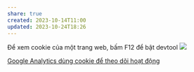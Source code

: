 ```yaml
---
share: true
created: 2023-10-14T11:00
updated: 2023-10-24T18:26
---
```

Để xem cookie của một trang web, bấm F12 để bật devtool
![](https://i.imgur.com/6mCwDtD.png)

[Google Analytics dùng cookie để theo dõi hoạt động](../../%E2%9A%A1Hi%E1%BB%83u%20bi%E1%BA%BFt%20s%C3%A2u/Truy%E1%BB%81n%20th%C3%B4ng/Google%20Analytics/Google%20Analytics%20d%C3%B9ng%20cookie%20%C4%91%E1%BB%83%20theo%20d%C3%B5i%20ho%E1%BA%A1t%20%C4%91%E1%BB%99ng.md#) 